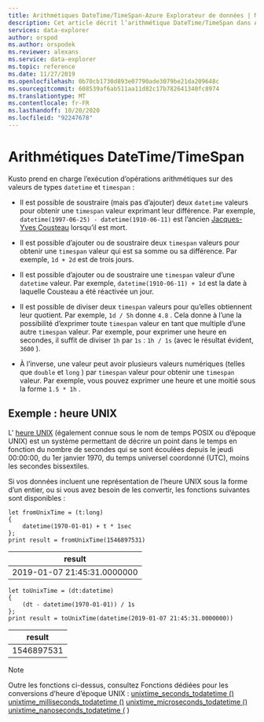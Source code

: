 ```yaml
---
title: Arithmétiques DateTime/TimeSpan-Azure Explorateur de données | Microsoft Docs
description: Cet article décrit l’arithmétique DateTime/TimeSpan dans Azure Explorateur de données.
services: data-explorer
author: orspod
ms.author: orspodek
ms.reviewer: alexans
ms.service: data-explorer
ms.topic: reference
ms.date: 11/27/2019
ms.openlocfilehash: 0b70cb1730d893e07790ade3079be21da209648c
ms.sourcegitcommit: 608539af6ab511aa11d82c17b782641340fc8974
ms.translationtype: MT
ms.contentlocale: fr-FR
ms.lasthandoff: 10/20/2020
ms.locfileid: "92247678"
---
```

# <a name="datetime--timespan-arithmetic"></a>Arithmétiques DateTime/TimeSpan

Kusto prend en charge l’exécution d’opérations arithmétiques sur des valeurs de types `datetime` et `timespan` :

* Il est possible de soustraire (mais pas d’ajouter) deux `datetime` valeurs pour obtenir une `timespan` valeur exprimant leur différence.
  Par exemple, `datetime(1997-06-25) - datetime(1910-06-11)` est l’ancien [Jacques-Yves Cousteau](https://en.wikipedia.org/wiki/Jacques_Cousteau) lorsqu’il est mort.

* Il est possible d’ajouter ou de soustraire deux `timespan` valeurs pour obtenir une `timespan` valeur qui est sa somme ou sa différence.
  Par exemple, `1d + 2d` est de trois jours.

* Il est possible d’ajouter ou de soustraire une `timespan` valeur d’une `datetime` valeur.
  Par exemple, `datetime(1910-06-11) + 1d` est la date à laquelle Cousteau a été réactivée un jour.

* Il est possible de diviser deux `timespan` valeurs pour qu’elles obtiennent leur quotient.
  Par exemple, `1d / 5h` donne `4.8` .
  Cela donne à l’une la possibilité d’exprimer toute `timespan` valeur en tant que multiple d’une autre `timespan` valeur. Par exemple, pour exprimer une heure en secondes, il suffit de diviser `1h` par `1s` : `1h / 1s` (avec le résultat évident, `3600` ).

* À l’inverse, une valeur peut avoir plusieurs valeurs numériques (telles que `double` et `long` ) par `timespan` valeur pour obtenir une `timespan` valeur.
  Par exemple, vous pouvez exprimer une heure et une moitié sous la forme `1.5 * 1h` .

## <a name="example-unix-time"></a>Exemple : heure UNIX

L' [heure UNIX](https://en.wikipedia.org/wiki/Unix_time) (également connue sous le nom de temps POSIX ou d’époque UNIX) est un système permettant de décrire un point dans le temps en fonction du nombre de secondes qui se sont écoulées depuis le jeudi 00:00:00, du 1er janvier 1970, du temps universel coordonné (UTC), moins les secondes bissextiles.

Si vos données incluent une représentation de l’heure UNIX sous la forme d’un entier, ou si vous avez besoin de les convertir, les fonctions suivantes sont disponibles :

```kusto
let fromUnixTime = (t:long)
{ 
    datetime(1970-01-01) + t * 1sec 
};
print result = fromUnixTime(1546897531)
```

|result                     |
|---------------------------|
|2019-01-07 21:45:31.0000000|

```kusto
let toUnixTime = (dt:datetime) 
{ 
    (dt - datetime(1970-01-01)) / 1s 
};
print result = toUnixTime(datetime(2019-01-07 21:45:31.0000000))
```

|result                     |
|---------------------------|
|1546897531                 |

> [!NOTE]
> Outre les fonctions ci-dessus, consultez Fonctions dédiées pour les conversions d’heure d’époque UNIX : [unixtime_seconds_todatetime ()](unixtime-seconds-todatetimefunction.md) 
>  [unixtime_milliseconds_todatetime ()](unixtime-milliseconds-todatetimefunction.md) 
>  [unixtime_microseconds_todatetime ()](unixtime-microseconds-todatetimefunction.md) 
>  [unixtime_nanoseconds_todatetime (](unixtime-nanoseconds-todatetimefunction.md) )